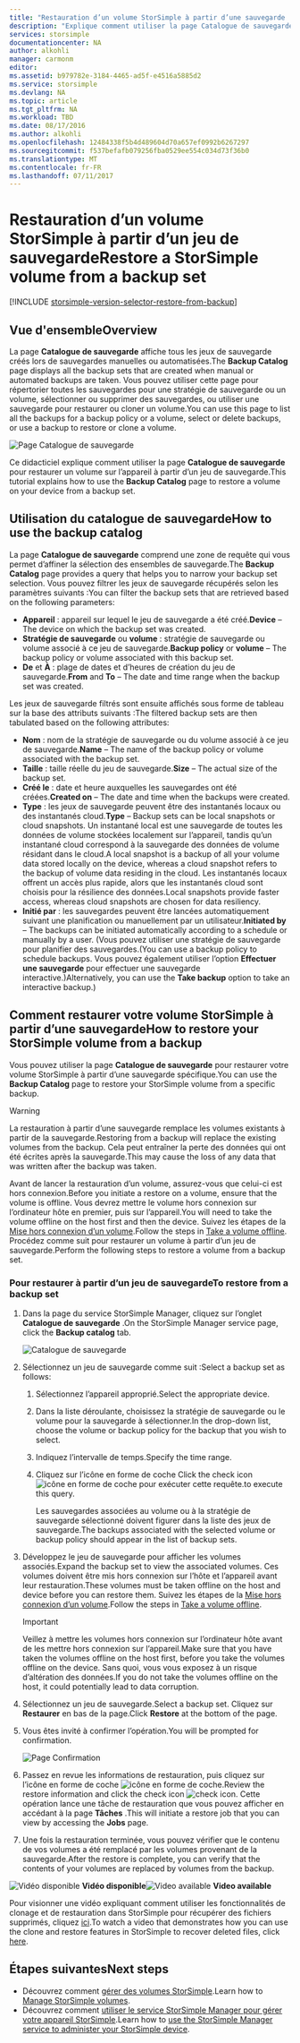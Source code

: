 ```yaml
---
title: "Restauration d’un volume StorSimple à partir d’une sauvegarde | Microsoft Docs"
description: "Explique comment utiliser la page Catalogue de sauvegarde du service StorSimple Manager pour restaurer un volume StorSimple à partir d’un jeu de sauvegarde."
services: storsimple
documentationcenter: NA
author: alkohli
manager: carmonm
editor: 
ms.assetid: b979782e-3184-4465-ad5f-e4516a5885d2
ms.service: storsimple
ms.devlang: NA
ms.topic: article
ms.tgt_pltfrm: NA
ms.workload: TBD
ms.date: 08/17/2016
ms.author: alkohli
ms.openlocfilehash: 12484338f5b4d489604d70a657ef0992b6267297
ms.sourcegitcommit: f537befafb079256fba0529ee554c034d73f36b0
ms.translationtype: MT
ms.contentlocale: fr-FR
ms.lasthandoff: 07/11/2017
---
```

# <a name="restore-a-storsimple-volume-from-a-backup-set"></a><span data-ttu-id="4d569-103">Restauration d’un volume StorSimple à partir d’un jeu de sauvegarde</span><span class="sxs-lookup"><span data-stu-id="4d569-103">Restore a StorSimple volume from a backup set</span></span>
[!INCLUDE [storsimple-version-selector-restore-from-backup](../../includes/storsimple-version-selector-restore-from-backup.md)]

## <a name="overview"></a><span data-ttu-id="4d569-104">Vue d'ensemble</span><span class="sxs-lookup"><span data-stu-id="4d569-104">Overview</span></span>
<span data-ttu-id="4d569-105">La page **Catalogue de sauvegarde** affiche tous les jeux de sauvegarde créés lors de sauvegardes manuelles ou automatisées.</span><span class="sxs-lookup"><span data-stu-id="4d569-105">The **Backup Catalog** page displays all the backup sets that are created when manual or automated backups are taken.</span></span> <span data-ttu-id="4d569-106">Vous pouvez utiliser cette page pour répertorier toutes les sauvegardes pour une stratégie de sauvegarde ou un volume, sélectionner ou supprimer des sauvegardes, ou utiliser une sauvegarde pour restaurer ou cloner un volume.</span><span class="sxs-lookup"><span data-stu-id="4d569-106">You can use this page to list all the backups for a backup policy or a volume, select or delete backups, or use a backup to restore or clone a volume.</span></span>

 ![Page Catalogue de sauvegarde](./media/storsimple-restore-from-backup-set/HCS_BackupCatalog.png)

<span data-ttu-id="4d569-108">Ce didacticiel explique comment utiliser la page **Catalogue de sauvegarde** pour restaurer un volume sur l’appareil à partir d’un jeu de sauvegarde.</span><span class="sxs-lookup"><span data-stu-id="4d569-108">This tutorial explains how to use the **Backup Catalog** page to restore a volume on your device from a backup set.</span></span>

## <a name="how-to-use-the-backup-catalog"></a><span data-ttu-id="4d569-109">Utilisation du catalogue de sauvegarde</span><span class="sxs-lookup"><span data-stu-id="4d569-109">How to use the backup catalog</span></span>
<span data-ttu-id="4d569-110">La page **Catalogue de sauvegarde** comprend une zone de requête qui vous permet d’affiner la sélection des ensembles de sauvegarde.</span><span class="sxs-lookup"><span data-stu-id="4d569-110">The **Backup Catalog** page provides a query that helps you to narrow your backup set selection.</span></span> <span data-ttu-id="4d569-111">Vous pouvez filtrer les jeux de sauvegarde récupérés selon les paramètres suivants :</span><span class="sxs-lookup"><span data-stu-id="4d569-111">You can filter the backup sets that are retrieved based on the following parameters:</span></span>

* <span data-ttu-id="4d569-112">**Appareil** : appareil sur lequel le jeu de sauvegarde a été créé.</span><span class="sxs-lookup"><span data-stu-id="4d569-112">**Device** – The device on which the backup set was created.</span></span>
* <span data-ttu-id="4d569-113">**Stratégie de sauvegarde** ou **volume** : stratégie de sauvegarde ou volume associé à ce jeu de sauvegarde.</span><span class="sxs-lookup"><span data-stu-id="4d569-113">**Backup policy** or **volume** – The backup policy or volume associated with this backup set.</span></span>
* <span data-ttu-id="4d569-114">**De** et **À** : plage de dates et d’heures de création du jeu de sauvegarde.</span><span class="sxs-lookup"><span data-stu-id="4d569-114">**From** and **To** – The date and time range when the backup set was created.</span></span>

<span data-ttu-id="4d569-115">Les jeux de sauvegarde filtrés sont ensuite affichés sous forme de tableau sur la base des attributs suivants :</span><span class="sxs-lookup"><span data-stu-id="4d569-115">The filtered backup sets are then tabulated based on the following attributes:</span></span>

* <span data-ttu-id="4d569-116">**Nom** : nom de la stratégie de sauvegarde ou du volume associé à ce jeu de sauvegarde.</span><span class="sxs-lookup"><span data-stu-id="4d569-116">**Name** – The name of the backup policy or volume associated with the backup set.</span></span>
* <span data-ttu-id="4d569-117">**Taille** : taille réelle du jeu de sauvegarde.</span><span class="sxs-lookup"><span data-stu-id="4d569-117">**Size** – The actual size of the backup set.</span></span>
* <span data-ttu-id="4d569-118">**Créé le** : date et heure auxquelles les sauvegardes ont été créées.</span><span class="sxs-lookup"><span data-stu-id="4d569-118">**Created on** – The date and time when the backups were created.</span></span> 
* <span data-ttu-id="4d569-119">**Type** : les jeux de sauvegarde peuvent être des instantanés locaux ou des instantanés cloud.</span><span class="sxs-lookup"><span data-stu-id="4d569-119">**Type** – Backup sets can be local snapshots or cloud snapshots.</span></span> <span data-ttu-id="4d569-120">Un instantané local est une sauvegarde de toutes les données de volume stockées localement sur l’appareil, tandis qu’un instantané cloud correspond à la sauvegarde des données de volume résidant dans le cloud.</span><span class="sxs-lookup"><span data-stu-id="4d569-120">A local snapshot is a backup of all your volume data stored locally on the device, whereas a cloud snapshot refers to the backup of volume data residing in the cloud.</span></span> <span data-ttu-id="4d569-121">Les instantanés locaux offrent un accès plus rapide, alors que les instantanés cloud sont choisis pour la résilience des données.</span><span class="sxs-lookup"><span data-stu-id="4d569-121">Local snapshots provide faster access, whereas cloud snapshots are chosen for data resiliency.</span></span>
* <span data-ttu-id="4d569-122">**Initié par** : les sauvegardes peuvent être lancées automatiquement suivant une planification ou manuellement par un utilisateur.</span><span class="sxs-lookup"><span data-stu-id="4d569-122">**Initiated by** – The backups can be initiated automatically according to a schedule or manually by a user.</span></span> <span data-ttu-id="4d569-123">(Vous pouvez utiliser une stratégie de sauvegarde pour planifier des sauvegardes.</span><span class="sxs-lookup"><span data-stu-id="4d569-123">(You can use a backup policy to schedule backups.</span></span> <span data-ttu-id="4d569-124">Vous pouvez également utiliser l’option **Effectuer une sauvegarde** pour effectuer une sauvegarde interactive.)</span><span class="sxs-lookup"><span data-stu-id="4d569-124">Alternatively, you can use the **Take backup** option to take an interactive backup.)</span></span>

## <a name="how-to-restore-your-storsimple-volume-from-a-backup"></a><span data-ttu-id="4d569-125">Comment restaurer votre volume StorSimple à partir d’une sauvegarde</span><span class="sxs-lookup"><span data-stu-id="4d569-125">How to restore your StorSimple volume from a backup</span></span>
<span data-ttu-id="4d569-126">Vous pouvez utiliser la page **Catalogue de sauvegarde** pour restaurer votre volume StorSimple à partir d’une sauvegarde spécifique.</span><span class="sxs-lookup"><span data-stu-id="4d569-126">You can use the **Backup Catalog** page to restore your StorSimple volume from a specific backup.</span></span> 

> [!WARNING]
> <span data-ttu-id="4d569-127">La restauration à partir d’une sauvegarde remplace les volumes existants à partir de la sauvegarde.</span><span class="sxs-lookup"><span data-stu-id="4d569-127">Restoring from a backup will replace the existing volumes from the backup.</span></span> <span data-ttu-id="4d569-128">Cela peut entraîner la perte des données qui ont été écrites après la sauvegarde.</span><span class="sxs-lookup"><span data-stu-id="4d569-128">This may cause the loss of any data that was written after the backup was taken.</span></span>
> 
> 

<span data-ttu-id="4d569-129">Avant de lancer la restauration d’un volume, assurez-vous que celui-ci est hors connexion.</span><span class="sxs-lookup"><span data-stu-id="4d569-129">Before you initiate a restore on a volume, ensure that the volume is offline.</span></span> <span data-ttu-id="4d569-130">Vous devrez mettre le volume hors connexion sur l’ordinateur hôte en premier, puis sur l’appareil.</span><span class="sxs-lookup"><span data-stu-id="4d569-130">You will need to take the volume offline on the host first and then the device.</span></span> <span data-ttu-id="4d569-131">Suivez les étapes de la [Mise hors connexion d’un volume](storsimple-manage-volumes.md#take-a-volume-offline).</span><span class="sxs-lookup"><span data-stu-id="4d569-131">Follow the steps in [Take a volume offline](storsimple-manage-volumes.md#take-a-volume-offline).</span></span> <span data-ttu-id="4d569-132">Procédez comme suit pour restaurer un volume à partir d’un jeu de sauvegarde.</span><span class="sxs-lookup"><span data-stu-id="4d569-132">Perform the following steps to restore a volume from a backup set.</span></span>

### <a name="to-restore-from-a-backup-set"></a><span data-ttu-id="4d569-133">Pour restaurer à partir d’un jeu de sauvegarde</span><span class="sxs-lookup"><span data-stu-id="4d569-133">To restore from a backup set</span></span>
1. <span data-ttu-id="4d569-134">Dans la page du service StorSimple Manager, cliquez sur l’onglet **Catalogue de sauvegarde** .</span><span class="sxs-lookup"><span data-stu-id="4d569-134">On the StorSimple Manager service page, click the **Backup catalog** tab.</span></span>
   
    ![Catalogue de sauvegarde](./media/storsimple-restore-from-backup-set/HCS_Restore.png)
2. <span data-ttu-id="4d569-136">Sélectionnez un jeu de sauvegarde comme suit :</span><span class="sxs-lookup"><span data-stu-id="4d569-136">Select a backup set as follows:</span></span>
   
   1. <span data-ttu-id="4d569-137">Sélectionnez l’appareil approprié.</span><span class="sxs-lookup"><span data-stu-id="4d569-137">Select the appropriate device.</span></span>
   2. <span data-ttu-id="4d569-138">Dans la liste déroulante, choisissez la stratégie de sauvegarde ou le volume pour la sauvegarde à sélectionner.</span><span class="sxs-lookup"><span data-stu-id="4d569-138">In the drop-down list, choose the volume or backup policy for the backup that you wish to select.</span></span>
   3. <span data-ttu-id="4d569-139">Indiquez l’intervalle de temps.</span><span class="sxs-lookup"><span data-stu-id="4d569-139">Specify the time range.</span></span>
   4. <span data-ttu-id="4d569-140">Cliquez sur l’icône en forme de coche </span><span class="sxs-lookup"><span data-stu-id="4d569-140">Click the check icon</span></span> ![icône en forme de coche](./media/storsimple-restore-from-backup-set/HCS_CheckIcon.png) <span data-ttu-id="4d569-142">pour exécuter cette requête.</span><span class="sxs-lookup"><span data-stu-id="4d569-142">to execute this query.</span></span>
      
      <span data-ttu-id="4d569-143">Les sauvegardes associées au volume ou à la stratégie de sauvegarde sélectionné doivent figurer dans la liste des jeux de sauvegarde.</span><span class="sxs-lookup"><span data-stu-id="4d569-143">The backups associated with the selected volume or backup policy should appear in the list of backup sets.</span></span>
3. <span data-ttu-id="4d569-144">Développez le jeu de sauvegarde pour afficher les volumes associés.</span><span class="sxs-lookup"><span data-stu-id="4d569-144">Expand the backup set to view the associated volumes.</span></span> <span data-ttu-id="4d569-145">Ces volumes doivent être mis hors connexion sur l’hôte et l’appareil avant leur restauration.</span><span class="sxs-lookup"><span data-stu-id="4d569-145">These volumes must be taken offline on the host and device before you can restore them.</span></span> <span data-ttu-id="4d569-146">Suivez les étapes de la [Mise hors connexion d’un volume](storsimple-manage-volumes.md#take-a-volume-offline).</span><span class="sxs-lookup"><span data-stu-id="4d569-146">Follow the steps in [Take a volume offline](storsimple-manage-volumes.md#take-a-volume-offline).</span></span>
   
   > [!IMPORTANT]
   > <span data-ttu-id="4d569-147">Veillez à mettre les volumes hors connexion sur l’ordinateur hôte avant de les mettre hors connexion sur l’appareil.</span><span class="sxs-lookup"><span data-stu-id="4d569-147">Make sure that you have taken the volumes offline on the host first, before you take the volumes offline on the device.</span></span> <span data-ttu-id="4d569-148">Sans quoi, vous vous exposez à un risque d’altération des données.</span><span class="sxs-lookup"><span data-stu-id="4d569-148">If you do not take the volumes offline on the host, it could potentially lead to data corruption.</span></span>
   > 
   > 
4. <span data-ttu-id="4d569-149">Sélectionnez un jeu de sauvegarde.</span><span class="sxs-lookup"><span data-stu-id="4d569-149">Select a backup set.</span></span> <span data-ttu-id="4d569-150">Cliquez sur **Restaurer** en bas de la page.</span><span class="sxs-lookup"><span data-stu-id="4d569-150">Click **Restore** at the bottom of the page.</span></span>
5. <span data-ttu-id="4d569-151">Vous êtes invité à confirmer l’opération.</span><span class="sxs-lookup"><span data-stu-id="4d569-151">You will be prompted for confirmation.</span></span> 
   
    ![Page Confirmation](./media/storsimple-restore-from-backup-set/HCS_ConfirmRestore.png)
6. <span data-ttu-id="4d569-153">Passez en revue les informations de restauration, puis cliquez sur l’icône en forme de coche ![icône en forme de coche](./media/storsimple-restore-from-backup-set/HCS_CheckIcon.png).</span><span class="sxs-lookup"><span data-stu-id="4d569-153">Review the restore information and click the check icon ![check icon](./media/storsimple-restore-from-backup-set/HCS_CheckIcon.png).</span></span> <span data-ttu-id="4d569-154">Cette opération lance une tâche de restauration que vous pouvez afficher en accédant à la page **Tâches** .</span><span class="sxs-lookup"><span data-stu-id="4d569-154">This will initiate a restore job that you can view by accessing the **Jobs** page.</span></span> 
7. <span data-ttu-id="4d569-155">Une fois la restauration terminée, vous pouvez vérifier que le contenu de vos volumes a été remplacé par les volumes provenant de la sauvegarde.</span><span class="sxs-lookup"><span data-stu-id="4d569-155">After the restore is complete, you can verify that the contents of your volumes are replaced by volumes from the backup.</span></span>

<span data-ttu-id="4d569-156">![Vidéo disponible](./media/storsimple-restore-from-backup-set/Video_icon.png) **Vidéo disponible**</span><span class="sxs-lookup"><span data-stu-id="4d569-156">![Video available](./media/storsimple-restore-from-backup-set/Video_icon.png) **Video available**</span></span>

<span data-ttu-id="4d569-157">Pour visionner une vidéo expliquant comment utiliser les fonctionnalités de clonage et de restauration dans StorSimple pour récupérer des fichiers supprimés, cliquez [ici](https://azure.microsoft.com/documentation/videos/storsimple-recover-deleted-files-with-storsimple/).</span><span class="sxs-lookup"><span data-stu-id="4d569-157">To watch a video that demonstrates how you can use the clone and restore features in StorSimple to recover deleted files, click [here](https://azure.microsoft.com/documentation/videos/storsimple-recover-deleted-files-with-storsimple/).</span></span>

## <a name="next-steps"></a><span data-ttu-id="4d569-158">Étapes suivantes</span><span class="sxs-lookup"><span data-stu-id="4d569-158">Next steps</span></span>
* <span data-ttu-id="4d569-159">Découvrez comment [gérer des volumes StorSimple](storsimple-manage-volumes.md).</span><span class="sxs-lookup"><span data-stu-id="4d569-159">Learn how to [Manage StorSimple volumes](storsimple-manage-volumes.md).</span></span>
* <span data-ttu-id="4d569-160">Découvrez comment [utiliser le service StorSimple Manager pour gérer votre appareil StorSimple](storsimple-manager-service-administration.md).</span><span class="sxs-lookup"><span data-stu-id="4d569-160">Learn how to [use the StorSimple Manager service to administer your StorSimple device](storsimple-manager-service-administration.md).</span></span>

